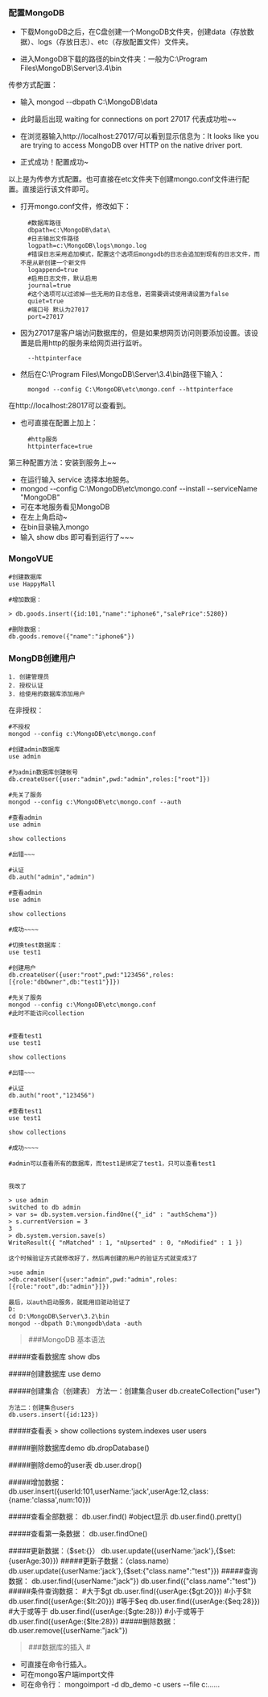 ### 配置MongoDB #

- 下载MongoDB之后，在C盘创建一个MongoDB文件夹，创建data（存放数据）、logs（存放日志）、etc（存放配置文件）文件夹。

- 进入MongoDB下载的路径的bin文件夹：一般为C:\Program Files\MongoDB\Server\3.4\bin

传参方式配置：

- 输入	 mongod --dbpath C:\MongoDB\data

- 此时最后出现 waiting for connections on port 27017 代表成功啦~~

- 在浏览器输入http://localhost:27017/可以看到显示信息为：It looks like you are trying to access MongoDB over HTTP on the native driver port.

- 正式成功！配置成功~

以上是为传参方式配置。也可直接在etc文件夹下创建mongo.conf文件进行配置。直接运行该文件即可。

- 打开mongo.conf文件，修改如下：

		#数据库路径
		dbpath=c:\MongoDB\data\
		#日志输出文件路径
		logpath=c:\MongoDB\logs\mongo.log
		#错误日志采用追加模式，配置这个选项后mongodb的日志会追加到现有的日志文件，而不是从新创建一个新文件
		logappend=true
		#启用日志文件，默认启用
		journal=true
		#这个选项可以过滤掉一些无用的日志信息，若需要调试使用请设置为false
		quiet=true
		#端口号 默认为27017
		port=27017

- 因为27017是客户端访问数据库的，但是如果想网页访问则要添加设置。该设置是启用http的服务来给网页进行监听。 

		--httpinterface

- 然后在C:\Program Files\MongoDB\Server\3.4\bin路径下输入：

		mongod --config C:\MongoDB\etc\mongo.conf --httpinterface

在http://localhost:28017可以查看到。

- 也可直接在配置上加上：

		#http服务
		httpinterface=true


第三种配置方法：安装到服务上~~

- 在运行输入 service 选择本地服务。
- mongod --config C:\MongoDB\etc\mongo.conf --install --serviceName "MongoDB"
- 可在本地服务看见MongoDB
- 在左上角启动~
- 在bin目录输入mongo 
- 输入 show dbs  即可看到运行了~~~


### MongoVUE #

	#创建数据库
	use HappyMall 

	#增加数据：

	> db.goods.insert({id:101,"name":"iphone6","salePrice":5280})

	#删除数据：
	db.goods.remove({"name":"iphone6"})

### MongDB创建用户  #

	1. 创建管理员
	2. 授权认证
	3. 给使用的数据库添加用户

在非授权：

	#不授权
	mongod --config c:\MongoDB\etc\mongo.conf
	
	#创建admin数据库
	use admin

	#为admin数据库创建帐号
	db.createUser({user:"admin",pwd:"admin",roles:["root"]})

	#先关了服务
	mongod --config c:\MongoDB\etc\mongo.conf --auth

	#查看admin
	use admin

	show collections

	#出错~~~

	#认证
	db.auth("admin","admin")

	#查看admin
	use admin

	show collections

	#成功~~~~

	#切换test数据库：
	use test1

	#创建用户
	db.createUser({user:"root",pwd:"123456",roles:[{role:"dbOwner",db:"test1"}]})

	#先关了服务
	mongod --config c:\MongoDB\etc\mongo.conf
	#此时不能访问collection


	#查看test1
	use test1

	show collections

	#出错~~~

	#认证
	db.auth("root","123456")

	#查看test1
	use test1

	show collections

	#成功~~~~

	#admin可以查看所有的数据库，而test1是绑定了test1，只可以查看test1
	

	我改了

	> use admin 
	switched to db admin 
	> var s= db.system.version.findOne({"_id" : "authSchema"}) 
	> s.currentVersion = 3 
	3 
	> db.system.version.save(s) 
	WriteResult({ "nMatched" : 1, "nUpserted" : 0, "nModified" : 1 }) 
	
	这个时候验证方式就修改好了，然后再创建的用户的验证方式就变成3了
	
	>use admin
	>db.createUser({user:"admin",pwd:"admin",roles:[{role:"root",db:"admin"}]}) 
	 
	最后，以auth启动服务，就能用旧驱动验证了
	D:
	cd D:\MongoDB\Server\3.2\bin
	mongod --dbpath D:\mongodb\data -auth




> ###MongoDB 基本语法

#####查看数据库
	show dbs
	
#####创建数据库
	use demo

#####创建集合（创建表）
	方法一：创建集合user
	db.createCollection("user")

	方法二：创建集合users
	db.users.insert({id:123})
 
#####查看表
	> show collections
	system.indexes
	user
	users

#####删除数据库demo
	db.dropDatabase()
	
	
#####删除demo的user表
	db.user.drop()

#####增加数据：
	db.user.insert({userId:101,userName:'jack',userAge:12,class:{name:'classa',num:10}})

#####查看全部数据：
	 db.user.find()
	 #object显示
	 db.user.find().pretty()

#####查看第一条数据：
	 db.user.findOne()

#####更新数据：（$set:{}）
	 db.user.update({userName:'jack'},{$set:{userAge:30}})
#####更新子数据：（class.name）
	 db.user.update({userName:'jack'},{$set:{"class.name":"test"}})
#####查询数据：
	 db.user.find({userName:"jack"})
	 db.user.find({"class.name":"test"})
#####条件查询数据：
	 #大于$gt
	 db.user.find({userAge:{$gt:20}})
	 #小于$lt
     db.user.find({userAge:{$lt:20}})
	 #等于$eq
	 db.user.find({userAge:{$eq:28}})
     #大于或等于
	 db.user.find({userAge:{$gte:28}})
	 #小于或等于
	 db.user.find({userAge:{$lte:28}})
#####删除数据：
	 db.user.remove({userName:"jack"})

> ###数据库的插入 #

- 可直接在命令行插入。
- 可在mongo客户端import文件
- 可在命令行：
	mongoimport -d db_demo -c users --file c:\......
	 
